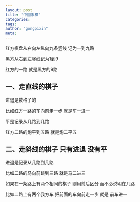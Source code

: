 ```yaml
---
layout: post
title: "中国象棋"
categories:
tags:
author: "gongpixin"
meta:
---
```


红方棋盘从右向左纵向九条竖线 记为一到九路

黑方从右到左竖线记为1到9

红方的一路 就是黑方的9路
 

## 一、走直线的棋子

进退是数格子的

比如红方一路的车向前走一步 就是车一进一

平是记录从几路到几路

红方二路的炮平到五路 就是炮二平五
 

## 二、走斜线的棋子 只有进退 没有平

进退是记录从几路到几路

比如二路的马向前跳到三路 就是马二进三

如果在一条路上有两个相同的棋子 则用前后区分 而不必说明在几路

比如二路上有两个我方车 把前面的车向前走一步 就是 前车进一
